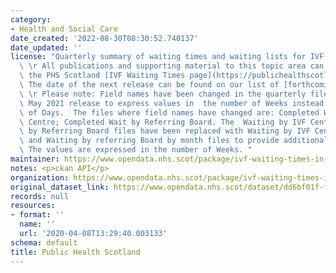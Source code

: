 ```yaml
---
category:
- Health and Social Care
date_created: '2022-08-30T08:30:52.740137'
date_updated: ''
license: "Quarterly summary of waiting times and waiting lists for IVF in Scotland.\r\
  \ \r All publications and supporting material to this topic area can be found on\
  \ the PHS Scotland [IVF Waiting Times page](https://publichealthscotland.scot/publications/ivf-waiting-times-in-scotland/).\
  \ The date of the next release can be found on our list of [forthcoming publications](https://publichealthscotland.scot/publications/forthcoming-publications/).\r\
  \ \r Please note: Field names have been changed in the quarterly files with the\
  \ May 2021 release to express values in  the number of Weeks instead of the number\
  \ of Days.  The files where field names have changed are: Completed Wait by IVF\
  \ Centre; Completed Wait by Referring Board. The  Waiting by IVF Centre and  Waiting\
  \ by Referring Board files have been replaced with Waiting by IVF Centre by Month\
  \ and Waiting by referring Board by month files to provide additional monthly data.\
  \ The values are expressed in the number of Weeks. "
maintainer: https://www.opendata.nhs.scot/package/ivf-waiting-times-in-scotland
notes: <p>ckan API</p>
organization: https://www.opendata.nhs.scot/package/ivf-waiting-times-in-scotland
original_dataset_link: https://www.opendata.nhs.scot/dataset/dd6bf01f-ff9c-4aaa-801b-75d1a933ecb1/resource/a67bbfc4-a843-42e9-9830-dc7392c915a3/download/referrals-by-referring-board-month.csv
records: null
resources:
- format: ''
  name: ''
  url: '2020-04-08T13:29:40.003133'
schema: default
title: Public Health Scotland
---
```

